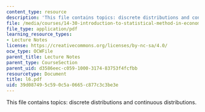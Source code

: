 ```yaml
---
content_type: resource
description: 'This file contains topics: discrete distributions and continuous distributions.'
file: /media/courses/14-30-introduction-to-statistical-method-in-economics-spring-2006/39d087495c590c5a0665c877c3c3be3e_l6.pdf
file_type: application/pdf
learning_resource_types:
- Lecture Notes
license: https://creativecommons.org/licenses/by-nc-sa/4.0/
ocw_type: OCWFile
parent_title: Lecture Notes
parent_type: CourseSection
parent_uid: d3586eec-c059-1000-3174-83753f4fcfbb
resourcetype: Document
title: l6.pdf
uid: 39d08749-5c59-0c5a-0665-c877c3c3be3e
---
```

This file contains topics: discrete distributions and continuous distributions.